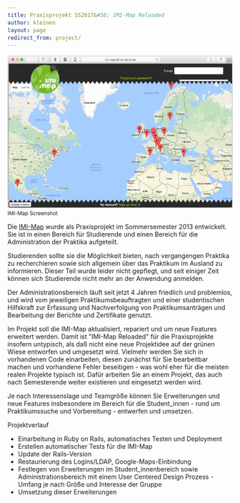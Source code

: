 ```yaml
---
title: Praxisprojekt SS2017&#58; IMI-Map Reloaded
author: kleinen
layout: page
redirect_from: project/
---
```


![IMI-Map](./images/imi-map.jpg)
<br/><small class = "float-right">IMI-Map Screenshot</small>

Die [IMI-Map](http://imi-map.f4.htw-berlin.de/) wurde als Praxisprojekt im Sommersemester 2013 entwickelt.
Sie ist in einen Bereich für Studierende und einen Bereich für die Administration der Praktika aufgeteilt.

Studierenden sollte sie die Möglichkeit bieten, nach vergangengen Praktika zu recherchieren sowie sich
allgemein über das Praktikum im Ausland zu informieren. Dieser Teil wurde leider nicht gepflegt, und
seit einiger Zeit können sich Studierende nicht mehr an der Anwendung anmelden.

Der Administrationsbereich läuft seit jetzt 4 Jahren friedlich und problemlos, und wird vom jeweiligen
Praktikumsbeauftragten und einer studentischen Hilfskraft zur Erfassung und
Nachverfolgung von Praktikumsanträgen und Bearbeitung der Berichte und Zertifikate genutzt.

Im Projekt soll die IMI-Map aktualisiert, repariert und um neue Features erweitert werden.
Damit ist "IMI-Map Reloaded" für die Praxisprojekte insofern untypisch, als daß nicht eine
neue Projektidee auf der grünen Wiese entworfen und umgesetzt wird. Vielmehr
werden Sie sich in vorhandenen Code einarbeiten, diesen zunächst für Sie bearbeitbar machen
und vorhandene Fehler beseitigen - was wohl eher für die meisten realen Projekte
typisch ist. Dafür arbeiten Sie an einem Projekt, das auch nach Semesterende weiter existieren und eingesetzt werden wird.

Je nach Interessenslage und Teamgröße können Sie Erweiterungen
und neue Features insbesondere im Bereich für die Student_innen - rund um Praktikumssuche und Vorbereitung -
entwerfen und umsetzen.


Projektverlauf
- Einarbeitung in Ruby on Rails, automatisches Testen und Deployment
- Erstellen automatischer Tests für die IMI-Map
- Update der Rails-Version
- Restaurierung des Logins/LDAP, Google-Maps-Einbindung
- Festlegen von Erweiterungen im Student_innenbereich sowie Administrationsbereich mit einem User Centered Design Prozess - Umfang je nach Größe und Interesse der Gruppe
- Umsetzung dieser Erweiterungen
